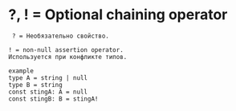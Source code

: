 # ?, ! = Optional chaining operator

     ? = Необязательно свойство.

    ! = non-null assertion operator.
    Используется при конфликте типов.

    example
    type A = string | null
    type B = string
    const stingA: A = null
    const stingB: B = stingA!

